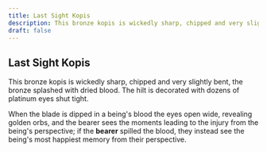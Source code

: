 ```yaml
---
title: Last Sight Kopis
description: This bronze kopis is wickedly sharp, chipped and very slightly bent, the bronze splashed with dried blood. The hilt is decorated with dozens of platinum eyes shut tight....
draft: false
---
```


## Last Sight Kopis

This bronze kopis is wickedly sharp, chipped and very slightly bent, the bronze splashed with dried blood. The hilt is decorated with dozens of platinum eyes shut tight.

When the blade is dipped in a being's blood the eyes open wide, revealing golden orbs, and the bearer sees the moments leading to the injury from the being's perspective; if the **bearer** spilled the blood, they instead see the being's most happiest memory from their perspective.
